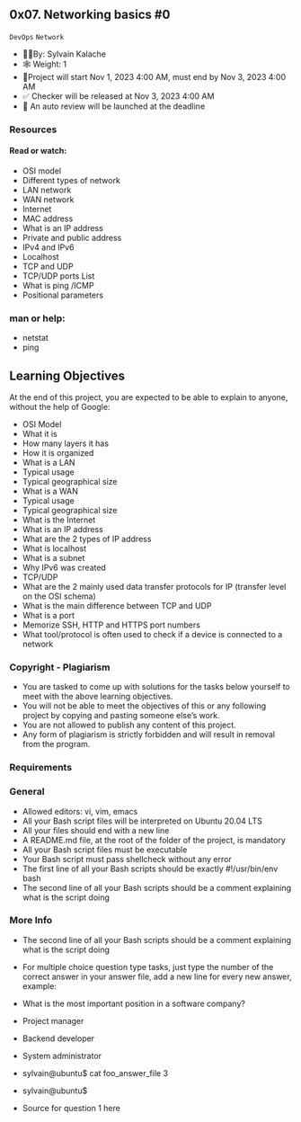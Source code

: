 ## 0x07. Networking basics #0
`DevOps`
``Network``
- 🧑‍🍼By: Sylvain Kalache
- 🕸️ Weight: 1
- 📆Project will start Nov 1, 2023 4:00 AM, must end by Nov 3, 2023 4:00 AM
- ✅ Checker will be released at Nov 3, 2023 4:00 AM
- 🌱 An auto review will be launched at the deadline
### Resources
#### Read or watch:

- OSI model
- Different types of network
- LAN network
- WAN network
- Internet
- MAC address
- What is an IP address
- Private and public address
- IPv4 and IPv6
- Localhost
- TCP and UDP
- TCP/UDP ports List
- What is ping /ICMP
- Positional parameters
### man or help:

- netstat
- ping
## Learning Objectives
At the end of this project, you are expected to be able to explain to anyone, without the help of Google:

- OSI Model
- What it is
- How many layers it has
- How it is organized
- What is a LAN
- Typical usage
- Typical geographical size
- What is a WAN
- Typical usage
- Typical geographical size
- What is the Internet
- What is an IP address
- What are the 2 types of IP address
- What is localhost
- What is a subnet
- Why IPv6 was created
- TCP/UDP
- What are the 2 mainly used data transfer protocols for IP (transfer level on the OSI schema)
- What is the main difference between TCP and UDP
- What is a port
- Memorize SSH, HTTP and HTTPS port numbers
- What tool/protocol is often used to check if a device is connected to a network
### Copyright - Plagiarism
- You are tasked to come up with solutions for the tasks below yourself to meet with the above learning objectives.
- You will not be able to meet the objectives of this or any following project by copying and pasting someone else’s work.
- You are not allowed to publish any content of this project.
- Any form of plagiarism is strictly forbidden and will result in removal from the program.
### Requirements
### General
- Allowed editors: vi, vim, emacs
- All your Bash script files will be interpreted on Ubuntu 20.04 LTS
- All your files should end with a new line
- A README.md file, at the root of the folder of the project, is mandatory
- All your Bash script files must be executable
- Your Bash script must pass shellcheck without any error
- The first line of all your Bash scripts should be exactly #!/usr/bin/env bash
- The second line of all your Bash scripts should be a comment explaining what is the script doing
### More Info
- The second line of all your Bash scripts should be a comment explaining what is the script doing

- For multiple choice question type tasks, just type the number of the correct answer in your answer file, add a new line for every new answer, example:

- What is the most important position in a software company?

- Project manager
- Backend developer
- System administrator
- sylvain@ubuntu$ cat foo_answer_file
3
- sylvain@ubuntu$
- Source for question 1 here